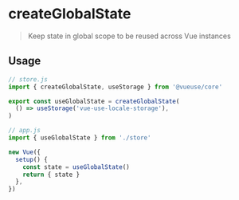 # createGlobalState

> Keep state in global scope to be reused across Vue instances

## Usage

```js
// store.js
import { createGlobalState, useStorage } from '@vueuse/core'

export const useGlobalState = createGlobalState(
  () => useStorage('vue-use-locale-storage'),
)
```

```js
// app.js
import { useGlobalState } from './store'

new Vue({
  setup() {
    const state = useGlobalState()
    return { state }
  },
})
```
